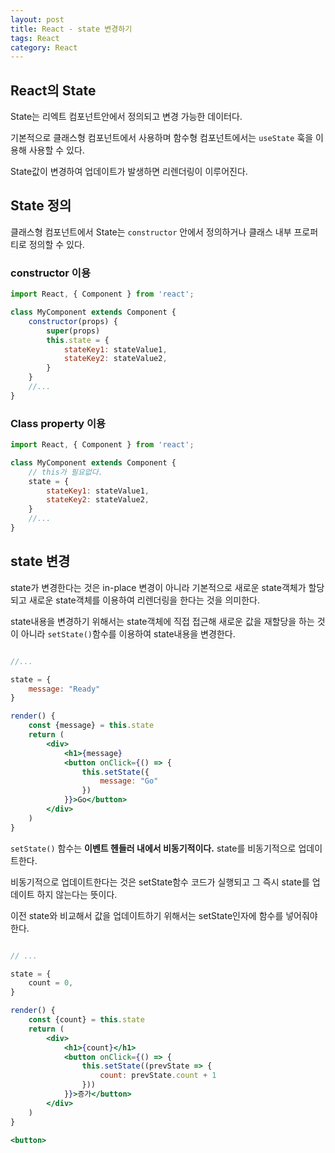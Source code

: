 ```yaml
---
layout: post 
title: React - state 변경하기
tags: React
category: React
---
```


## React의 State

State는 리엑트 컴포넌트안에서 정의되고 변경 가능한 데이터다.

기본적으로 클래스형 컴포넌트에서 사용하며 함수형 컴포넌트에서는 `useState` 훅을 이용해 사용할 수 있다.

State값이 변경하여 업데이트가 발생하면 리렌더링이 이루어진다.

## State 정의

클래스형 컴포넌트에서 State는 `constructor` 안에서 정의하거나 클래스 내부 프로퍼티로 정의할 수 있다.

### constructor 이용

```jsx
import React, { Component } from 'react';

class MyComponent extends Component {
    constructor(props) {
        super(props) 
        this.state = {
            stateKey1: stateValue1,
            stateKey2: stateValue2,
        }
    }
    //...
}
```

### Class property 이용

```jsx
import React, { Component } from 'react';

class MyComponent extends Component {
    // this가 필요없다.
    state = {
        stateKey1: stateValue1,
        stateKey2: stateValue2,        
    }
    //...
}
```

## state 변경

state가 변경한다는 것은 in-place 변경이 아니라 기본적으로 새로운 state객체가 할당되고 새로운 state객체를 이용하여 리렌더링을 한다는 것을 의미한다.

state내용을 변경하기 위해서는 state객체에 직접 접근해 새로운 값을 재할당을 하는 것이 아니라 `setState()`함수를 이용하여 state내용을 변경한다.

```jsx

//...

state = {
    message: "Ready"
}

render() {
    const {message} = this.state
    return (
        <div>
            <h1>{message}
            <button onClick={() => {
                this.setState({
                    message: "Go"
                })
            }}>Go</button>       
        </div>
    )
}

```

`setState()` 함수는 **이벤트 헨들러 내에서 비동기적이다.** state를 비동기적으로 업데이트한다.

비동기적으로 업데이트한다는 것은 setState함수 코드가 실행되고 그 즉시 state를 업데이트 하지 않는다는 뜻이다.

이전 state와 비교해서 값을 업데이트하기 위해서는 setState인자에 함수를 넣어줘야 한다.

```jsx

// ...

state = {
    count = 0,
}

render() {
    const {count} = this.state
    return (
        <div>
            <h1>{count}</h1>
            <button onClick={() => {
                this.setState((prevState => {
                    count: prevState.count + 1
                }))
            }}>증가</button>
        </div>
    )
}

<button>
```